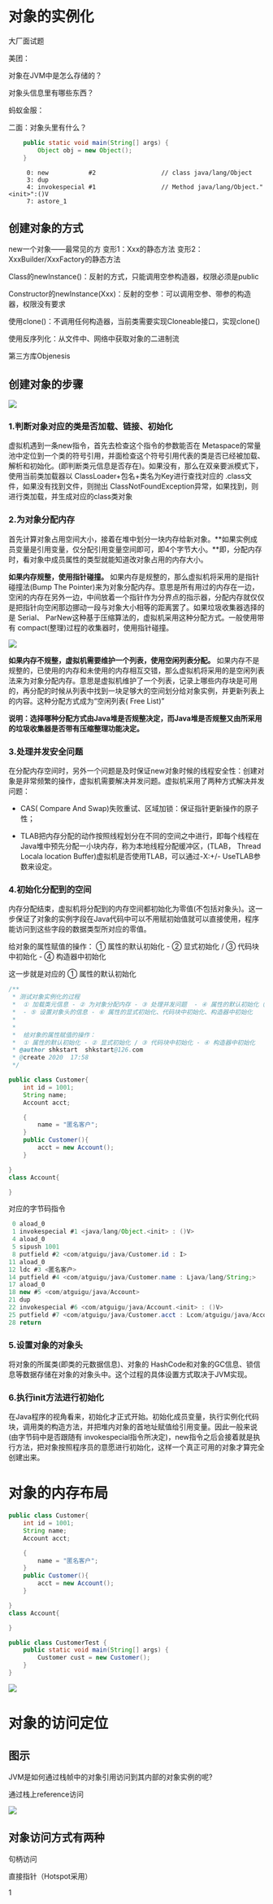 # 对象的实例化

大厂面试题

美团：

对象在JVM中是怎么存储的？

对象头信息里有哪些东西？



蚂蚁金服：

二面：对象头里有什么？





```java
    public static void main(String[] args) {
        Object obj = new Object();
    }
```

         0: new           #2                  // class java/lang/Object
         3: dup
         4: invokespecial #1                  // Method java/lang/Object."<init>":()V
         7: astore_1



## 创建对象的方式

new一个对象——最常见的方
变形1：Xxx的静态方法
变形2：XxxBuilder/XxxFactory的静态方法

Class的newInstance()：反射的方式，只能调用空参构造器，权限必须是public

Constructor的newInstance(Xxx)：反射的空参：可以调用空参、带参的构造器，权限没有要求

使用clone()：不调用任何构造器，当前类需要实现Cloneable接口，实现clone()

使用反序列化：从文件中、网络中获取对象的二进制流

第三方库Objenesis

## 创建对象的步骤

![](img/对象的实例化.svg)

### 1.判断对象对应的类是否加载、链接、初始化

虚拟机遇到一条new指令，首先去检查这个指令的参数能否在 Metaspace的常量池中定位到一个类的符号引用，并面检查这个符号引用代表的类是否已经被加载、解析和初始化。(即判断类元信息是否存在)。如果没有，那么在双亲要派模式下，使用当前类加载器以 ClassLoader+包名+类名为Key进行查找对应的 .class文件，如果没有找到文件，则抛出 ClassNotFoundException异常，如果找到，则进行类加载，并生成对应的class类对象



### 2.为对象分配内存

首先计算对象占用空间大小，接着在堆中划分一块内存给新对象。**如果实例成员变量是引用变量，仅分配引用变量空间即可，即4个字节大小。**即，分配内存时，看对象中成员属性的类型就能知道改对象占用的内存大小。

**如果内存规整，使用指针碰撞。**
如果内存是规整的，那么虚拟机将采用的是指针碰撞法(Bump The Pointer)来为对象分配内存。意思是所有用过的内存在一边，空闲的内存在另外一边，中间放着一个指针作为分界点的指示器，分配内存就仅仅是把指针向空闲那边挪动一段与对象大小相等的距离罢了。如果垃圾收集器选择的是 Serial、 ParNew这种基于压缩算法的，虚拟机采用这种分配方式。一般使用带有 compact(整理)过程的收集器时，使用指针碰撞。

![](img/对象的实例化内存布局与访问定位.assets/指针碰撞分配对象内存.svg)

**如果内存不规整，虚拟机需要维护一个列表，使用空闲列表分配。**
如果内存不是规整的，已使用的内存和未使用的内存相互交错，那么虚拟机将采用的是空闲列表法来为对象分配内存。意思是虚拟机维护了一个列表，记录上哪些内存块是可用的，再分配的时候从列表中找到一块足够大的空间划分给对象实例，并更新列表上的内容。这种分配方式成为“空闲列表( Free List)”

**说明：选择哪种分配方式由Java堆是否规整决定，而Java堆是否规整又由所采用的垃圾收集器是否带有压缩整理功能决定。**



### 3.处理并发安全问题

在分配内存空间时，另外一个问题是及时保证new对象时候的线程安全性：创建对象是非常频繁的操作，虚拟机需要解决并发问题。虚拟机采用了两种方式解决并发问题：

- CAS( Compare And Swap)失败重试、区域加锁：保证指针更新操作的原子性；

- TLAB把内存分配的动作按照线程划分在不同的空间之中进行，即每个线程在Java堆中预先分配一小块内存，称为本地线程分配缓冲区，(TLAB， Thread Locala location Buffer)虚拟机是否使用TLAB，可以通过-X:+/- UseTLAB参数来设定。

### 4.初始化分配到的空间

内存分配结束，虚拟机将分配到的内存空间都初始化为零值(不包括对象头)。这一步保证了对象的实例字段在Java代码中可以不用赋初始值就可以直接使用，程序能访问到这些字段的数据类型所对应的零值。

给对象的属性赋值的操作：
① 属性的默认初始化 - ② 显式初始化 / ③ 代码块中初始化 - ④ 构造器中初始化

这一步就是对应的 ① 属性的默认初始化 

```java
/**
 * 测试对象实例化的过程
 *  ① 加载类元信息 - ② 为对象分配内存 - ③ 处理并发问题  - ④ 属性的默认初始化（零值初始化）
 *  - ⑤ 设置对象头的信息 - ⑥ 属性的显式初始化、代码块中初始化、构造器中初始化
 *
 *
 *  给对象的属性赋值的操作：
 *  ① 属性的默认初始化 - ② 显式初始化 / ③ 代码块中初始化 - ④ 构造器中初始化
 * @author shkstart  shkstart@126.com
 * @create 2020  17:58
 */

public class Customer{
    int id = 1001;
    String name;
    Account acct;

    {
        name = "匿名客户";
    }
    public Customer(){
        acct = new Account();
    }

}
class Account{

}
```

对应的字节码指令

```java
 0 aload_0
 1 invokespecial #1 <java/lang/Object.<init> : ()V>
 4 aload_0
 5 sipush 1001
 8 putfield #2 <com/atguigu/java/Customer.id : I>
11 aload_0
12 ldc #3 <匿名客户>
14 putfield #4 <com/atguigu/java/Customer.name : Ljava/lang/String;>
17 aload_0
18 new #5 <com/atguigu/java/Account>
21 dup
22 invokespecial #6 <com/atguigu/java/Account.<init> : ()V>
25 putfield #7 <com/atguigu/java/Customer.acct : Lcom/atguigu/java/Account;>
28 return

```

### 5.设置对象的对象头

将对象的所属类(即类的元数据信息)、对象的 HashCode和对象的GC信息、锁信息等数据存储在对象的对象头中。这个过程的具体设置方式取决于JVM实现。

### 6.执行init方法进行初始化

在Java程序的视角看来，初始化才正式开始。初始化成员变量，执行实例化代码块，调用类的构造方法，并把堆内对象的首地址赋值给引用变量。因此一般来说(由字节码中是否跟随有 invokespecial指令所决定)，new指令之后会接着就是执行方法，把对象按照程序员的意愿进行初始化，这样一个真正可用的对象才算完全创建出来。

# 对象的内存布局

```java
public class Customer{
    int id = 1001;
    String name;
    Account acct;

    {
        name = "匿名客户";
    }
    public Customer(){
        acct = new Account();
    }

}
class Account{

}

```

```java
public class CustomerTest {
    public static void main(String[] args) {
        Customer cust = new Customer();
    }
}
```



![](img/对象的实例化内存布局与访问定位.assets/对象的内存布局.svg)

# 对象的访问定位

## 图示

JVM是如何通过栈帧中的对象引用访问到其内部的对象实例的呢?

通过栈上reference访问

![](img/对象的实例化内存布局与访问定位.assets/栈帧中的对象引用访问到其内部的对象实例.svg)



## 对象访问方式有两种

句柄访问

直接指针（Hotspot采用）



1